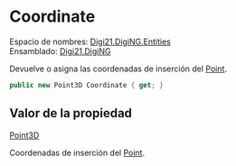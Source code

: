 # Coordinate

Espacio de nombres: [Digi21.DigiNG.Entities](../../)  
Ensamblado: [Digi21.DigiNG](../../../)

Devuelve o asigna las coordenadas de inserción del [Point](../).

```csharp
public new Point3D Coordinate { get; }
```

## Valor de la propiedad

[Point3D](../../../digi21.math/point3d.md)

Coordenadas de inserción del [Point](../).



